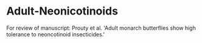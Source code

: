 # Adult-Neonicotinoids
For review of manuscript: Prouty et al. 'Adult monarch butterflies show high tolerance to neoncotinoid insecticides.'
